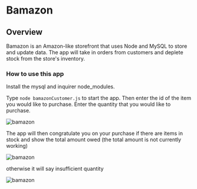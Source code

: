 # Bamazon

## Overview

Bamazon is an Amazon-like storefront that uses Node and MySQL to store and update data. The app will take in orders from customers and deplete stock from the store's inventory. 

### How to use this app

Install the mysql and inquirer node_modules.

Type `node bamazonCustomer.js` to start the app.
Then enter the id of the item you would like to purchase.
Enter the quantity that you would like to purchase.

![bamazon]("./images/bamazon.png")

The app will then congratulate you on your purchase if there are items in stock and show the total amount owed (the total amount is not currently working)

![bamazon]("./images/bamazon2.png")

otherwise it will say insufficient quantity

![bamazon]("./images/bamazon3.png")